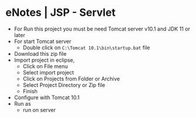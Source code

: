 # eNotes | JSP - Servlet
- For Run this project you must be need Tomcat server v10.1 and JDK 11 or later
- For start Tomcat server
  - Double click on `C:\Tomcat 10.1\bin\startup.bat` file
- Download this zip file
- Import project in eclipse,
  - Click on File menu
  - Select import project
  - Click on Projects from Folder or Archive
  - Select Project Directory or Zip file
  - Finish
- Configure with Tomcat 10.1
- Run as
  - run on server
